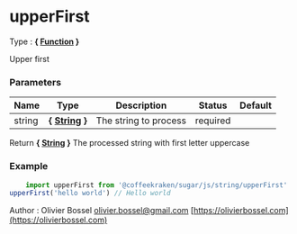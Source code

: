 # upperFirst

<!-- @namespace: sugar.js.string.upperFirst -->

Type : **{ [Function](https://developer.mozilla.org/fr/docs/Web/JavaScript/Reference/Objets_globaux/Function) }**


Upper first



### Parameters
Name  |  Type  |  Description  |  Status  |  Default
------------  |  ------------  |  ------------  |  ------------  |  ------------
string  |  **{ [String](https://developer.mozilla.org/fr/docs/Web/JavaScript/Reference/Objets_globaux/String) }**  |  The string to process  |  required  |

Return **{ [String](https://developer.mozilla.org/fr/docs/Web/JavaScript/Reference/Objets_globaux/String) }** The processed string with first letter uppercase

### Example
```js
	import upperFirst from '@coffeekraken/sugar/js/string/upperFirst'
upperFirst('hello world') // Hello world
```
Author : Olivier Bossel [olivier.bossel@gmail.com](mailto:olivier.bossel@gmail.com) [https://olivierbossel.com](https://olivierbossel.com)